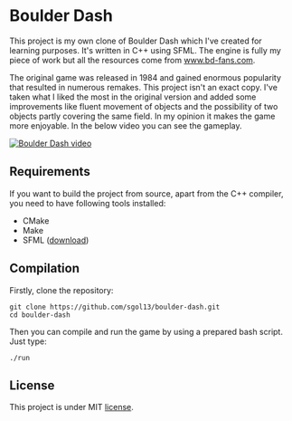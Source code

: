 # Boulder Dash
This project is my own clone of Boulder Dash which I've created for learning purposes. It's written in C++ using SFML. The engine is fully my piece of work but all the resources come from www.bd-fans.com. 

The original game was released in 1984 and gained enormous popularity that resulted in numerous remakes. This project isn't an exact copy. I've taken what I liked the most in the original version and added some improvements like fluent movement of objects and the possibility of two objects partly covering the same field. In my opinion it makes the game more enjoyable. In the below video you can see the gameplay.

[![Boulder Dash video](https://img.youtube.com/vi/LvDFsZE7p5g/hqdefault.jpg)](https://www.youtube.com/watch?v=LvDFsZE7p5g)

## Requirements
If you want to build the project from source, apart from the C++ compiler, you need to have following tools installed:
* CMake
* Make
* SFML ([download](https://www.sfml-dev.org/download/sfml/2.5.1/))

## Compilation
Firstly, clone the repository:

```
git clone https://github.com/sgol13/boulder-dash.git
cd boulder-dash
```

Then you can compile and run the game by using a prepared bash script. Just type:
```
./run
```

## License
This project is under MIT [license](LICENSE).
